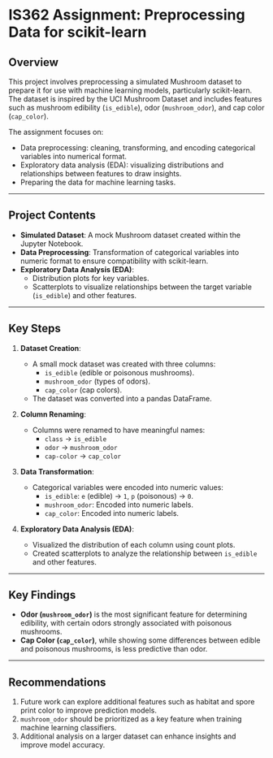 # IS362 Assignment: Preprocessing Data for scikit-learn

## Overview
This project involves preprocessing a simulated Mushroom dataset to prepare it for use with machine learning models, particularly scikit-learn. The dataset is inspired by the UCI Mushroom Dataset and includes features such as mushroom edibility (`is_edible`), odor (`mushroom_odor`), and cap color (`cap_color`).

The assignment focuses on:
- Data preprocessing: cleaning, transforming, and encoding categorical variables into numerical format.
- Exploratory data analysis (EDA): visualizing distributions and relationships between features to draw insights.
- Preparing the data for machine learning tasks.

---

## Project Contents
- **Simulated Dataset**: A mock Mushroom dataset created within the Jupyter Notebook.
- **Data Preprocessing**: Transformation of categorical variables into numeric format to ensure compatibility with scikit-learn.
- **Exploratory Data Analysis (EDA)**:
  - Distribution plots for key variables.
  - Scatterplots to visualize relationships between the target variable (`is_edible`) and other features.

---

## Key Steps

1. **Dataset Creation**: 
   - A small mock dataset was created with three columns:
     - `is_edible` (edible or poisonous mushrooms).
     - `mushroom_odor` (types of odors).
     - `cap_color` (cap colors).
   - The dataset was converted into a pandas DataFrame.

2. **Column Renaming**:
   - Columns were renamed to have meaningful names:
     - `class` → `is_edible`
     - `odor` → `mushroom_odor`
     - `cap-color` → `cap_color`

3. **Data Transformation**:
   - Categorical variables were encoded into numeric values:
     - `is_edible`: `e` (edible) → `1`, `p` (poisonous) → `0`.
     - `mushroom_odor`: Encoded into numeric labels.
     - `cap_color`: Encoded into numeric labels.

4. **Exploratory Data Analysis (EDA)**:
   - Visualized the distribution of each column using count plots.
   - Created scatterplots to analyze the relationship between `is_edible` and other features.

---

## Key Findings
- **Odor (`mushroom_odor`)** is the most significant feature for determining edibility, with certain odors strongly associated with poisonous mushrooms.
- **Cap Color (`cap_color`)**, while showing some differences between edible and poisonous mushrooms, is less predictive than odor.

---

## Recommendations
1. Future work can explore additional features such as habitat and spore print color to improve prediction models.
2. `mushroom_odor` should be prioritized as a key feature when training machine learning classifiers.
3. Additional analysis on a larger dataset can enhance insights and improve model accuracy.
